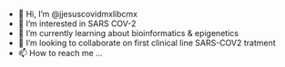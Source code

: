 - 👋 Hi, I’m @jjesuscovidmxlibcmx
- 👀 I’m interested in SARS COV-2
- 🌱 I’m currently learning about bioinformatics & epigenetics
- 💞️ I’m looking to collaborate on first clinical line SARS-COV2 tratment
- 📫 How to reach me ...

<!---
jjesuscovidmxlibcmx/jjesuscovidmxlibcmx is a ✨ special ✨ repository because its `README.md` (this file) appears on your GitHub profile.
You can click the Preview link to take a look at your changes.
--->

